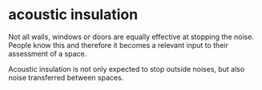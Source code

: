 # acoustic insulation

Not all walls, windows or doors are equally effective at 
stopping the noise. People know this and therefore it becomes
a relevant input to their assessment of a space.

Acoustic insulation is not only expected to stop outside noises, 
but also noise transferred between spaces.